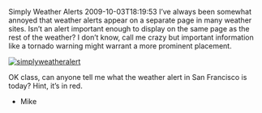 Simply Weather Alerts
2009-10-03T18:19:53
I’ve always been somewhat annoyed that weather alerts appear on a separate page in many weather sites. Isn’t an alert important enough to display on the same page as the rest of the weather? I don’t know, call me crazy but important information like a tornado warning might warrant a more prominent placement.

[![simplyweatheralert](http://mike-ward.net/content/images/blog/SimplyWeatherAlerts_C88F/simplyweatheralert_thumb.png)](http://mike-ward.net/content/images/blog/SimplyWeatherAlerts_C88F/simplyweatheralert_3.png)

OK class, can anyone tell me what the weather alert in San Francisco is today? Hint, it’s in red.

- Mike
